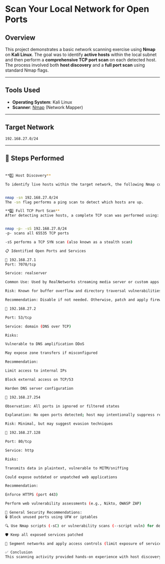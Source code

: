 # Scan Your Local Network for Open Ports

##  Overview

This project demonstrates a basic network scanning exercise using **Nmap** on **Kali Linux**. The goal was to identify **active hosts** within the local subnet and then perform a **comprehensive TCP port scan** on each detected host. The process involved both **host discovery** and a **full port scan** using standard Nmap flags.

---

##  Tools Used

- **Operating System**: Kali Linux  
- **Scanner**: [Nmap](https://nmap.org/) (Network Mapper)

---

##  Target Network

`192.168.27.0/24`

---

## 🔧 Steps Performed

### 

```bash

**1️⃣ Host Discovery**

To identify live hosts within the target network, the following Nmap command was used:


nmap -sn 192.168.27.0/24
The -sn flag performs a ping scan to detect which hosts are up.

**2️⃣ Full TCP Port Scan**
After detecting active hosts, a complete TCP scan was performed using:


nmap -p- -sS 192.168.27.0/24
-p- scans all 65535 TCP ports

-sS performs a TCP SYN scan (also known as a stealth scan)

📋 Identified Open Ports and Services

🔹 192.168.27.1
Port: 7070/tcp

Service: realserver

Common Use: Used by RealNetworks streaming media server or custom apps

Risk: Known for buffer overflow and directory traversal vulnerabilities

Recommendation: Disable if not needed. Otherwise, patch and apply firewall rules

🔹 192.168.27.2

Port: 53/tcp

Service: domain (DNS over TCP)

Risks:

Vulnerable to DNS amplification DDoS

May expose zone transfers if misconfigured

Recommendation:

Limit access to internal IPs

Block external access on TCP/53

Harden DNS server configuration

🔹 192.168.27.254

Observation: All ports in ignored or filtered states

Explanation: No open ports detected; host may intentionally suppress responses

Risk: Minimal, but may suggest evasion techniques

🔹 192.168.27.128

Port: 80/tcp

Service: http

Risks:

Transmits data in plaintext, vulnerable to MITM/sniffing

Could expose outdated or unpatched web applications

Recommendation:

Enforce HTTPS (port 443)

Perform web vulnerability assessments (e.g., Nikto, OWASP ZAP)

🔐 General Security Recommendations:
🔒 Block unused ports using UFW or iptables

🔍 Use Nmap scripts (-sC) or vulnerability scans (--script vuln) for deeper analysis

🛡️ Keep all exposed services patched

📶 Segment networks and apply access controls (limit exposure of services like DNS/HTTP)

✅ Conclusion
This scanning activity provided hands-on experience with host discovery and port scanning techniques using Nmap. It reinforced essential skills for network reconnaissance, which is a critical step in both ethical hacking and penetration testing workflows.



